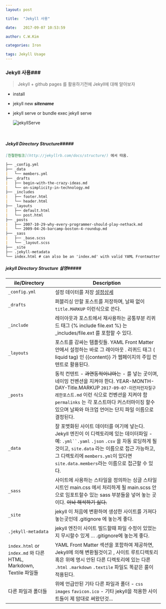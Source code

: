 ```yaml
---
layout: post

title:  "Jekyll 사용"

date:   2017-09-07 10:53:59

author: C.W.Kim

categories: Iron

tags: Jekyll Usage
---
```


### Jekyll 사용###



> Jekyll + github pages 를 활용하기전에 Jekyll에 대해 알아보자

* install 

* jekyll new ***sitename***

* jekyll serve  or bundle exec jekyll serve

  ![jekyllServe]({{site.url}}/assets/jekyllServe.png)

  ​

##### Jekyll Directory Structure#####

```markdown
[친절한링크](http://jekyllrb.com/docs/structure/) 에서 따옴.

├── _config.yml
├── _data
|   └── members.yml
├── _drafts
|   ├── begin-with-the-crazy-ideas.md
|   └── on-simplicity-in-technology.md
├── _includes
|   ├── footer.html
|   └── header.html
├── _layouts
|   ├── default.html
|   └── post.html
├── _posts
|   ├── 2007-10-29-why-every-programmer-should-play-nethack.md
|   └── 2009-04-26-barcamp-boston-4-roundup.md
├── _sass
|   ├── _base.scss
|   └── _layout.scss
├── _site
├── .jekyll-metadata
└── index.html # can also be an 'index.md' with valid YAML Frontmatter
```

##### jekyll Directory Structure 설명#####

| ile/Directory                            | Description                              |
| ---------------------------------------- | ---------------------------------------- |
| `_config.yml`                            | 설정 데이터를 저장 [설정상세](http://jekyllrb.com/docs/configuration/) |
| `_drafts`                                | 퍼블리싱 안할 포스트를 저장하며, 날짜 없이 `title.MARKUP` 이런식으로 쓴다. |
| `_include`                               | 레이아웃과 포스트에서 재사용하는 공통부분 리퀴드 태그 {% include file.ext %} 는 _includes/file.ext 를 포함할 수 있다. |
| `_layouts`                               | 포스트를 감싸는 템플릿들. YAML Front Matter 안에서 설정하는 바로 그 레이아웃 . 리퀴드 태그 ( liquid tag) 인 {{content}} 가 웹페이지의 주입 컨텐트로 활용된다. |
| `_posts`                                 | 동적 컨텐트 - ~~과연동적이냐마는~~  - 를 넣는 곳이며, 네이밍 컨벤션을 지켜야 한다. YEAR-MONTH-DAY-Title.MARKUP `2017-09-07-이런저런자질구레한포스트.md` 이런 식으로 컨벤션을 지켜야 함 `permalinks` 는 각 포스트마다 커스터마이징 할수 있으며 날짜와 마크업 언어는 단지 파일 이름으로 결정된다. |
| `_data`                                  | 잘 포맷화된 사이트 데이터를 여기에 넣는다. Jekyll 엔진이 이 디렉토리에 있는 데이터파일 - 예: `.yml``.yaml` `.json` `.csv`  을 자동 로딩하게 될 것이고, `site.data`  라는 이름으로 접근 가능하고,그 디렉토리에  `members.yml`이 있다면  `site.data.members`라는 이름으로 접근할 수 있다. |
| `_sass`                                  | 사이트에 사용하는 스타일을 정의하는 싱글 스타일 시트인 main.css 에서 처리하게 될 main.scss 안으로 임포트할수 있는  sass 부분들을 넣어 놓는 곳이다.   ~~아놔 해석하기 싫다.~~ |
| `_site`                                  | jekyll 이 처음에  변환하여 생성한 사이트를 가져다 놓는곳인데 .gitignore 에 놓는게  좋다. |
| `.jekyll-metadata`                       | jekyll 엔진이 사이트 빌드할때 파일 수정이 있었는지 무시할수 있게 … .gitignore에 놓는게 좋다. |
| `index.html` or `index.md` 와 다른 HTML, Markdown, Textile 파일들 | YAML Front Matter 섹션을 포함하여 제공하면, Jekyll에 의해 변환될것이고 , 사이트 루트디렉토리 혹은 위에 명시 안된 다른 디렉토리에 있는 다른 `.html` `.markdown`  `.textile`  파일도 똑같은 룰이 적용된다. |
| 다른 파일과 폴더들                               | 위에 언급안된 기타 다른 파일과 폴더 - `css` `images` `favicon.ico` - 기타 jekyll을 적용한 사이트들이 제 맘대로 써왔던것... |




